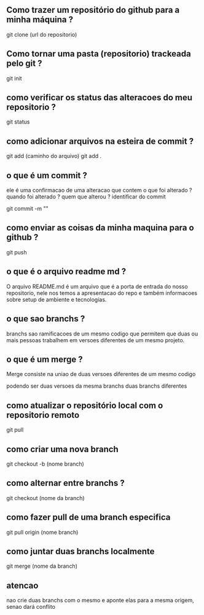 ## Como trazer um repositório do github para a minha máquina ?

git clone (url do repositorio)

## Como tornar uma pasta (repositorio) trackeada pelo git ?

git init 

## como verificar os status das alteracoes do meu repositorio ? 

git status


## como adicionar arquivos na esteira de commit ?

git add  (caminho do arquivo)
git add .

## o que é um commit ?

ele é uma confirmacao de uma alteracao que contem
o que foi alterado ?
quando foi alterado ?
quem que alterou ?
identificar do commit 

git commit -m ""


## como enviar as coisas da minha maquina para o github ?

git push

## o que é o arquivo readme md ?

O arquivo README.md é um arquivo que é a porta de entrada do nosso repositorio, nele nos temos a apresentacao do repo e também informacoes sobre setup de ambiente e tecnologias.

## o que sao branchs ?

branchs sao ramificacoes de um mesmo codigo que permitem que duas ou mais pessoas trabalhem em versoes diferentes de um mesmo projeto.

## o que é um merge ?

Merge consiste na uniao de duas versoes diferentes de um mesmo codigo

podendo ser duas versoes da mesma branchs
duas branchs diferentes

## como atualizar o repositório local com o repositorio remoto

git pull

## como criar uma nova branch

git checkout -b (nome branch)

## como alternar entre branchs ?

git checkout (nome da branch)

## como fazer pull de uma branch especifica

git pull origin (nome branch)


## como juntar duas branchs localmente

git merge (nome da branch)

## atencao

nao crie duas branchs com o mesmo e aponte elas para a mesma origem, senao dará conflito




